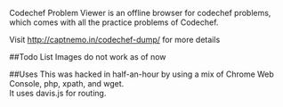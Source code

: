 Codechef Problem Viewer is an offline browser for codechef problems, which comes with all the practice problems of Codechef. 

Visit <http://captnemo.in/codechef-dump/> for more details

##Todo List
Images do not work as of now

##Uses
This was hacked in half-an-hour by using a mix of Chrome Web Console, php, xpath, and wget.  
It uses davis.js for routing.
